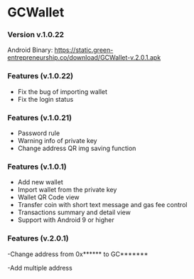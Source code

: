 # GCWallet

### Version v.1.0.22
Android Binary:
https://static.green-entrepreneurship.co/download/GCWallet-v.2.0.1.apk

### Features (v.1.0.22)
- Fix the bug of importing wallet
- Fix the login status 

### Features (v.1.0.21)
- Password rule
- Warning info of private key
- Change address QR img saving function

### Features (v.1.0.1)
- Add new wallet
- Import wallet from the private key
- Wallet QR Code view
- Transfer coin with short text message and gas fee control
- Transactions summary and detail view 
- Support with Android 9 or higher

### Features (v.2.0.1)
-Change address from 0x****** to GC*******

-Add multiple address 
